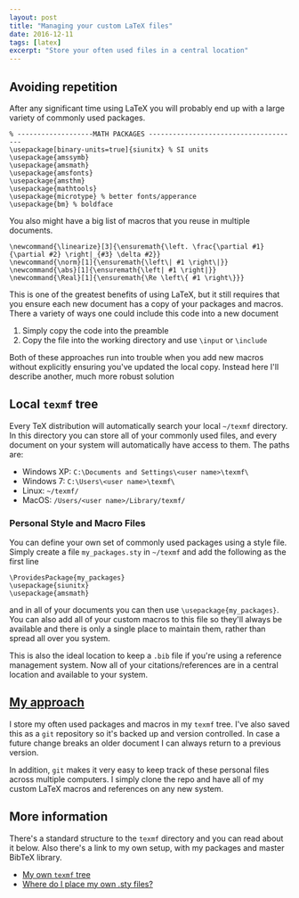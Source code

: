 ```yaml
---
layout: post
title: "Managing your custom LaTeX files"
date: 2016-12-11
tags: [latex]
excerpt: "Store your often used files in a central location"
---
```


## Avoiding repetition
After any significant time using LaTeX you will probably end up with a large variety of commonly used packages. 

~~~
% -------------------MATH PACKAGES --------------------------------------
\usepackage[binary-units=true]{siunitx} % SI units
\usepackage{amssymb}  
\usepackage{amsmath}
\usepackage{amsfonts}
\usepackage{amsthm}
\usepackage{mathtools}
\usepackage{microtype} % better fonts/apperance
\usepackage{bm} % boldface
~~~

You also might have a big list of macros that you reuse in multiple documents.

~~~
\newcommand{\linearize}[3]{\ensuremath{\left. \frac{\partial #1}{\partial #2} \right|_{#3} \delta #2}}
\newcommand{\norm}[1]{\ensuremath{\left\| #1 \right\|}}
\newcommand{\abs}[1]{\ensuremath{\left| #1 \right|}}
\newcommand{\Real}[1]{\ensuremath{\Re \left\{ #1 \right\}}}
~~~

This is one of the greatest benefits of using LaTeX, but it still requires that you ensure each new document has a copy of your packages and macros.
There a variety of ways one could include this code into a new document

1. Simply copy the code into the preamble
2. Copy the file into the working directory and use `\input` or `\include`

Both of these approaches run into trouble when you add new macros without explicitly ensuring you've updated the local copy. 
Instead here I'll describe another, much more robust solution

## Local `texmf` tree

Every TeX distribution will automatically search your local `~/texmf` directory.
In this directory you can store all of your commonly used files, and every document on your system will automatically have access to them. 
The paths are:

* Windows XP: `C:\Documents and Settings\<user name>\texmf\`
* Windows 7: `C:\Users\<user name>\texmf\`
* Linux: `~/texmf/`
* MacOS: `/Users/<user name>/Library/texmf/`

### Personal Style and Macro Files

You can define your own set of commonly used packages using a style file.
Simply create a file `my_packages.sty` in `~/texmf` and add the following as the first line

~~~
\ProvidesPackage{my_packages}
\usepackage{siunitx}
\usepackage{amsmath}
~~~

and in all of your documents you can then use `\usepackage{my_packages}`.
You can also add all of your custom macros to this file so they'll always be available and there is only a single place to maintain them, rather than spread all over you system.

This is also the ideal location to keep a `.bib` file if you're using a reference management system. 
Now all of your citations/references are in a central location and available to your system.

## [My approach](https://github.com/skulumani/texmf)

I store my often used packages and macros in my `texmf` tree. 
I've also saved this as a `git` repository so it's backed up and version controlled. 
In case a future change breaks an older document I can always return to a previous version.

In addition, `git` makes it very easy to keep track of these personal files across multiple computers.
I simply clone the repo and have all of my custom LaTeX macros and references on any new system. 


## More information

There's a standard structure to the `texmf` directory and you can read about it below. 
Also there's a link to my own setup, with my packages and master BibTeX library. 

* [My own `texmf` tree](https://github.com/skulumani/texmf)
* [Where do I place my own .sty files?](http://tex.stackexchange.com/questions/1137/where-do-i-place-my-own-sty-or-cls-files-to-make-them-available-to-all-my-te)
